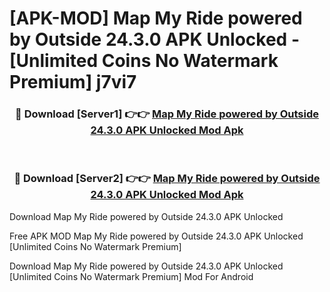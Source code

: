 # [APK-MOD] Map My Ride powered by Outside 24.3.0 APK Unlocked - [Unlimited Coins No Watermark Premium] j7vi7



<div align="center">
<h3>🔴 Download [Server1] 👉👉 <a href="https://momento.my/?title=Map_My_Ride_powered_by_Outside_24.3.0_APK_Unlocked">Map My Ride powered by Outside 24.3.0 APK Unlocked Mod Apk</a></h3><br>

<h3>🔴 Download [Server2] 👉👉 <a href="https://momento.my/?title=Map_My_Ride_powered_by_Outside_24.3.0_APK_Unlocked">Map My Ride powered by Outside 24.3.0 APK Unlocked Mod Apk</a></h3>
</div>



Download Map My Ride powered by Outside 24.3.0 APK Unlocked 

Free APK MOD Map My Ride powered by Outside 24.3.0 APK Unlocked [Unlimited Coins No Watermark Premium]

Download Map My Ride powered by Outside 24.3.0 APK Unlocked [Unlimited Coins No Watermark Premium] Mod For Android
